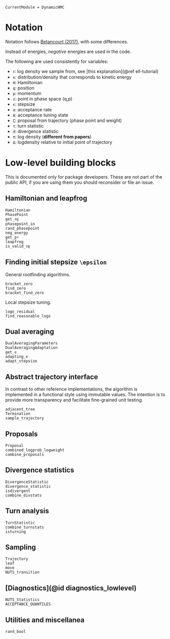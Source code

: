```@meta
CurrentModule = DynamicHMC
```

# Notation

Notation follows [Betancourt (2017)](https://arxiv.org/abs/1701.02434), with some differences.

Instead of energies, *negative* energies are used in the code.

The following are used consistently for variables:

- `ℓ`: log density we sample from, see [this explanation](@ref ell-tutorial)
- `κ`: distribution/density that corresponds to kinetic energy
- `H`: Hamiltonian
- `q`: position
- `p`: momentum
- `z`: point in phase space (q,p)
- `ϵ`: stepsize
- `a`: acceptance rate
- `A`: acceptance tuning state
- `ζ`: proposal from trajectory (phase point and weight)
- `τ`: turn statistic
- `d`: divergence statistic
- `π`: log density (**different from papers**)
- `Δ`: logdensity relative to initial point of trajectory

# Low-level building blocks

This is documented only for package developers. These are not part of the public API, if you are using them you should reconsider or file an issue.

## Hamiltonian and leapfrog

```@docs
Hamiltonian
PhasePoint
get_ℓq
phasepoint_in
rand_phasepoint
neg_energy
get_p♯
leapfrog
is_valid_ℓq
```

## Finding initial stepsize ``\epsilon``

General rootfinding algorithms.

```@docs
bracket_zero
find_zero
bracket_find_zero
```

Local stepsize tuning.

```@docs
logϵ_residual
find_reasonable_logϵ
```

## Dual averaging

```@docs
DualAveragingParameters
DualAveragingAdaptation
get_ϵ
adapting_ϵ
adapt_stepsize
```

## Abstract trajectory interface

In contrast to other reference implementations, the algorithm is implemented in a functional style using immutable values. The intention is to provide more transparency and facilitate fine-grained unit testing.

```@docs
adjacent_tree
Termination
sample_trajectory
```

## Proposals

```@docs
Proposal
combined_logprob_logweight
combine_proposals
```

## Divergence statistics

```@docs
DivergenceStatistic
divergence_statistic
isdivergent
combine_divstats
```

## Turn analysis

```@docs
TurnStatistic
combine_turnstats
isturning
```

## Sampling

```@docs
Trajectory
leaf
move
NUTS_transition
```

## [Diagnostics](@id diagnostics_lowlevel)

```@docs
NUTS_Statistics
ACCEPTANCE_QUANTILES
```

## Utilities and miscellanea

```@docs
rand_bool
```
